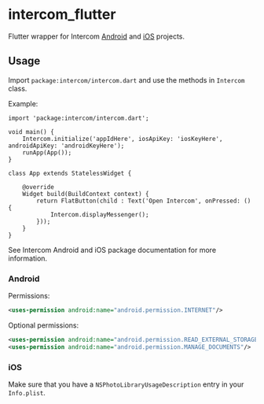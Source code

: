 # intercom_flutter

Flutter wrapper for Intercom [Android](https://github.com/intercom/intercom-android) and [iOS](https://github.com/intercom/intercom-ios) projects.

## Usage

Import `package:intercom/intercom.dart` and use the methods in `Intercom` class.

Example:
```
import 'package:intercom/intercom.dart';

void main() {
    Intercom.initialize('appIdHere', iosApiKey: 'iosKeyHere', androidApiKey: 'androidKeyHere');
    runApp(App());
}

class App extends StatelessWidget {

    @override 
    Widget build(BuildContext context) {
        return FlatButton(child : Text('Open Intercom', onPressed: () {
            Intercom.displayMessenger();
        }));
    }
}

```

See Intercom Android and iOS package documentation for more information.

### Android

Permissions:
```xml
<uses-permission android:name="android.permission.INTERNET"/>
```

Optional permissions:

```xml
<uses-permission android:name="android.permission.READ_EXTERNAL_STORAGE"/>
<uses-permission android:name="android.permission.MANAGE_DOCUMENTS"/>
```

### iOS
Make sure that you have a `NSPhotoLibraryUsageDescription` entry in your `Info.plist`.
